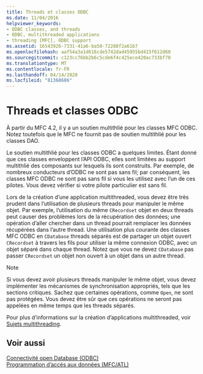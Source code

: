 ```yaml
---
title: Threads et classes ODBC
ms.date: 11/04/2016
helpviewer_keywords:
- ODBC classes, and threads
- ODBC, multithreaded applications
- threading [MFC], ODBC support
ms.assetid: 16543926-7331-41a6-ba50-72288f2a61b7
ms.openlocfilehash: aaf54a3a1d616cde5742dad45955bd415f612d60
ms.sourcegitcommit: c123cc76bb2b6c5cde6f4c425ece420ac733bf70
ms.translationtype: MT
ms.contentlocale: fr-FR
ms.lasthandoff: 04/14/2020
ms.locfileid: "81368686"
---
```

# <a name="odbc-classes-and-threads"></a>Threads et classes ODBC

À partir du MFC 4.2, il y a un soutien multithlié pour les classes MFC ODBC. Notez toutefois que le MFC ne fournit pas de soutien multithlié pour les classes DAO.

Le soutien multithlié pour les classes ODBC a quelques limites. Étant donné que ces classes enveloppent l’API ODBC, elles sont limitées au support multithlié des composants sur lesquels ils sont construits. Par exemple, de nombreux conducteurs d’ODBC ne sont pas sans fil; par conséquent, les classes MFC ODBC ne sont pas sans fil si vous les utilisez avec l’un de ces pilotes. Vous devez vérifier si votre pilote particulier est sans fil.

Lors de la création d’une application multithreaded, vous devez être très prudent dans l’utilisation de plusieurs threads pour manipuler le même objet. Par exemple, l’utilisation du même `CRecordset` objet en deux threads peut causer des problèmes lors de la récupération des données; une opération d’aller chercher dans un thread pourrait remplacer les données récupérées dans l’autre thread. Une utilisation plus courante des classes MFC ODBC en `CDatabase` threads séparés est de partager un objet ouvert `CRecordset` à travers les fils pour utiliser la même connexion ODBC, avec un objet séparé dans chaque thread. Notez que vous ne devez `CDatabase` pas passer `CRecordset` un objet non ouvert à un objet dans un autre thread.

> [!NOTE]
> Si vous devez avoir plusieurs threads manipuler le même objet, vous devez implémenter les mécanismes de synchronisation appropriés, tels que les sections critiques. Sachez que certaines opérations, comme `Open`, ne sont pas protégées. Vous devez être sûr que ces opérations ne seront pas appelées en même temps que les threads séparés.

Pour plus d’informations sur la création d’applications multithreaded, voir [Sujets multithreading](../../parallel/multithreading-support-for-older-code-visual-cpp.md).

## <a name="see-also"></a>Voir aussi

[Connectivité open Database (ODBC)](../../data/odbc/open-database-connectivity-odbc.md)<br/>
[Programmation d’accès aux données (MFC/ATL)](../../data/data-access-programming-mfc-atl.md)
